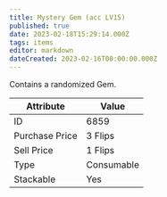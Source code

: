 ```yaml
---
title: Mystery Gem (acc LV15)
published: true
date: 2023-02-18T15:29:14.000Z
tags: items
editor: markdown
dateCreated: 2023-02-16T00:00:00.000Z
---
```


Contains a randomized Gem.

|Attribute|Value|
|-|-|
|ID|6859|
|Purchase Price|3 Flips|
|Sell Price|1 Flips|
|Type|Consumable|
|Stackable|Yes|


